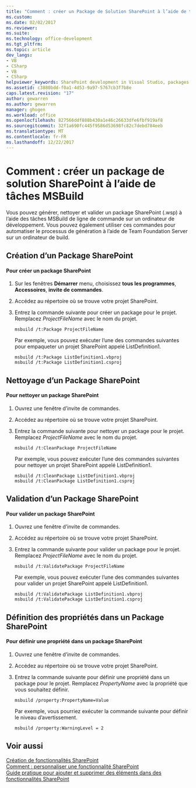 ```yaml
---
title: "Comment : créer un Package de Solution SharePoint à l’aide de tâches MSBuild | Documents Microsoft"
ms.custom: 
ms.date: 02/02/2017
ms.reviewer: 
ms.suite: 
ms.technology: office-development
ms.tgt_pltfrm: 
ms.topic: article
dev_langs:
- VB
- CSharp
- VB
- CSharp
helpviewer_keywords: SharePoint development in Visual Studio, packages
ms.assetid: c3880bdd-f0a1-4d53-9a97-5767cb3f7b8e
caps.latest.revision: "17"
author: gewarren
ms.author: gewarren
manager: ghogen
ms.workload: office
ms.openlocfilehash: 827566ddf888b430a1e46c26633dfe6fbf919af8
ms.sourcegitcommit: 32f1a690fc445f9586d53698fc82c7debd784eeb
ms.translationtype: MT
ms.contentlocale: fr-FR
ms.lasthandoff: 12/22/2017
---
```

# <a name="how-to-create-a-sharepoint-solution-package-by-using-msbuild-tasks"></a>Comment : créer un package de solution SharePoint à l’aide de tâches MSBuild
  Vous pouvez générer, nettoyer et valider un package SharePoint (.wsp) à l’aide des tâches MSBuild de ligne de commande sur un ordinateur de développement. Vous pouvez également utiliser ces commandes pour automatiser le processus de génération à l’aide de Team Foundation Server sur un ordinateur de build.  
  
## <a name="building-a-sharepoint-package"></a>Création d’un Package SharePoint  
  
#### <a name="to-build-a-sharepoint-package"></a>Pour créer un package SharePoint  
  
1.  Sur les fenêtres **Démarrer** menu, choisissez **tous les programmes**, **Accessoires**, **invite de commandes**.  
  
2.  Accédez au répertoire où se trouve votre projet SharePoint.  
  
3.  Entrez la commande suivante pour créer un package pour le projet. Remplacez *ProjectFileName* avec le nom du projet.  
  
    ```  
    msbuild /t:Package ProjectFileName  
    ```  
  
     Par exemple, vous pouvez exécuter l’une des commandes suivantes pour empaqueter un projet SharePoint appelé ListDefinition1.  
  
    ```  
    msbuild /t:Package ListDefinition1.vbproj  
    msbuild /t:Package ListDefinition1.csproj  
    ```  
  
## <a name="cleaning-a-sharepoint-package"></a>Nettoyage d’un Package SharePoint  
  
#### <a name="to-clean-a-sharepoint-package"></a>Pour nettoyer un package SharePoint  
  
1.  Ouvrez une fenêtre d’invite de commandes.  
  
2.  Accédez au répertoire où se trouve votre projet SharePoint.  
  
3.  Entrez la commande suivante pour nettoyer un package pour le projet. Remplacez *ProjectFileName* avec le nom du projet.  
  
    ```  
    msbuild /t:CleanPackage ProjectFileName  
    ```  
  
     Par exemple, vous pouvez exécuter l’une des commandes suivantes pour nettoyer un projet SharePoint appelé ListDefinition1.  
  
    ```  
    msbuild /t:CleanPackage ListDefinition1.vbproj  
    msbuild /t:CleanPackage ListDefinition1.csproj  
    ```  
  
## <a name="validating-a-sharepoint-package"></a>Validation d’un Package SharePoint  
  
#### <a name="to-validate-a-sharepoint-package"></a>Pour valider un package SharePoint  
  
1.  Ouvrez une fenêtre d’invite de commandes.  
  
2.  Accédez au répertoire où se trouve votre projet SharePoint.  
  
3.  Entrez la commande suivante pour valider un package pour le projet. Remplacez *ProjectFileName* avec le nom du projet.  
  
    ```  
    msbuild /t:ValidatePackage ProjectFileName  
    ```  
  
     Par exemple, vous pouvez exécuter l’une des commandes suivantes pour valider un projet SharePoint appelé ListDefinition1.  
  
    ```  
    msbuild /t:ValidatePackage ListDefinition1.vbproj  
    msbuild /t:ValidatePackage ListDefinition1.csproj  
    ```  
  
## <a name="setting-properties-in-a-sharepoint-package"></a>Définition des propriétés dans un Package SharePoint  
  
#### <a name="to-set-a-property-in-a-sharepoint-package"></a>Pour définir une propriété dans un package SharePoint  
  
1.  Ouvrez une fenêtre d’invite de commandes.  
  
2.  Accédez au répertoire où se trouve votre projet SharePoint.  
  
3.  Entrez la commande suivante pour définir une propriété dans un package pour le projet. Remplacez *PropertyName* avec la propriété que vous souhaitez définir.  
  
    ```  
    msbuild /property:PropertyName=Value  
    ```  
  
     Par exemple, vous pourriez exécuter la commande suivante pour définir le niveau d’avertissement.  
  
    ```  
    msbuild /property:WarningLevel = 2  
    ```  
  
## <a name="see-also"></a>Voir aussi  
 [Création de fonctionnalités SharePoint](../sharepoint/creating-sharepoint-features.md)   
 [Comment : personnaliser une fonctionnalité SharePoint](../sharepoint/how-to-customize-a-sharepoint-feature.md)   
 [Guide pratique pour ajouter et supprimer des éléments dans des fonctionnalités SharePoint](../sharepoint/how-to-add-and-remove-items-to-sharepoint-features.md)  
  
  
